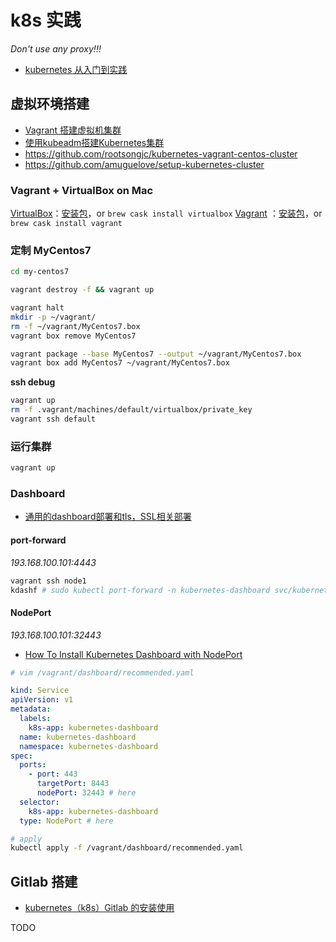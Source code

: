 # k8s 实践

*Don't use any proxy!!!*

- [kubernetes 从入门到实践](https://www.kancloud.cn/huyipow/kubernetes/531982)

## 虚拟环境搭建

- [Vagrant 搭建虚拟机集群](http://flygopher.top/post/vagrant-setup-virtual-machine-cluster/?nsukey=f2tCN3URnXJHcQ%2Famyuh4XhEC%2BcrAwnzUoonKqzhuelzA8I1hT%2ByLvMzczvscnAeegg4XXJ6sZABYJX85QKOncWePbwP1mBm0JVLMEoNtyjjS92BvGj7gLRpDb28YCc79fxL65CRbGYXBD6A2tfpEDFyN9C9g8FCD29BBqT7uR8mj5OqtVJrYfytByedOQ2ImW%2BXbjAAYwpX9XHX6NydHg%3D%3D)
- [使用kubeadm搭建Kubernetes集群](http://flygopher.top/post/kubeadm-install-kubernetes-cluster/)
- https://github.com/rootsongjc/kubernetes-vagrant-centos-cluster
- https://github.com/amuguelove/setup-kubernetes-cluster

### Vagrant + VirtualBox on Mac

[VirtualBox](https://www.virtualbox.org/)：[安装包](https://www.virtualbox.org/wiki/Downloads)，or `brew cask install virtualbox`
[Vagrant](https://www.vagrantup.com/) ：[安装包](https://www.vagrantup.com/downloads.html)，or `brew cask install vagrant`

### 定制 MyCentos7

``` bash
cd my-centos7

vagrant destroy -f && vagrant up

vagrant halt
mkdir -p ~/vagrant/
rm -f ~/vagrant/MyCentos7.box
vagrant box remove MyCentos7

vagrant package --base MyCentos7 --output ~/vagrant/MyCentos7.box
vagrant box add MyCentos7 ~/vagrant/MyCentos7.box
```

**ssh debug**

``` bash
vagrant up
rm -f .vagrant/machines/default/virtualbox/private_key
vagrant ssh default
```

### 运行集群

``` bash
vagrant up
```

### Dashboard

- [通用的dashboard部署和tls，SSL相关部署](https://zhangguanzhang.github.io/2019/02/12/dashboard/)

#### port-forward

*193.168.100.101:4443*

``` bash
vagrant ssh node1
kdashf # sudo kubectl port-forward -n kubernetes-dashboard svc/kubernetes-dashboard 4443:443 --address 0.0.0.0
```

#### NodePort

*193.168.100.101:32443*

- [How To Install Kubernetes Dashboard with NodePort](https://computingforgeeks.com/how-to-install-kubernetes-dashboard-with-nodeport/)

``` yaml
# vim /vagrant/dashboard/recommended.yaml

kind: Service
apiVersion: v1
metadata:
  labels:
    k8s-app: kubernetes-dashboard
  name: kubernetes-dashboard
  namespace: kubernetes-dashboard
spec:
  ports:
    - port: 443
      targetPort: 8443
      nodePort: 32443 # here
  selector:
    k8s-app: kubernetes-dashboard
  type: NodePort # here
```

``` bash
# apply
kubectl apply -f /vagrant/dashboard/recommended.yaml
```

## Gitlab 搭建

- [kubernetes（k8s）Gitlab 的安装使用](https://www.jianshu.com/p/cd4aba71d19d)

TODO
